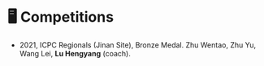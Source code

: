 # 🖥️ Competitions

- 2021, ICPC Regionals (Jinan Site), Bronze Medal. Zhu Wentao, Zhu Yu, Wang Lei, **Lu Hengyang** (coach).
